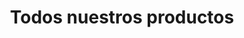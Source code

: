 ---
title: Todos nuestros productos
image: img/alpargatas.webp
layout: section
search: Échale un ojo a estos productos similares, o llámanos al <a href="tel:948 24 30 63">948 24 30 63</a>
categories:
  - title: Todos los productos
    filter-folder: /productos/
    description: 
---